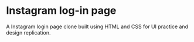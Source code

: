 # Instagram log-in page
A Instagram login page clone built using HTML and CSS for UI practice and design replication.
